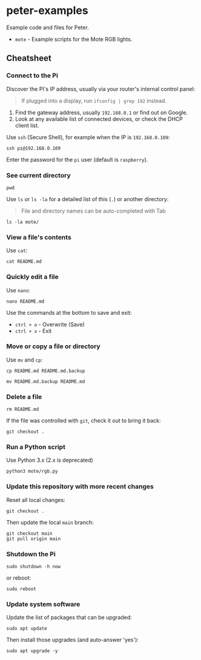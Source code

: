 # peter-examples

Example code and files for Peter.

* `mote` - Example scripts for the Mote RGB lights.


## Cheatsheet

### Connect to the Pi

Discover the PI's IP address, usually via your router's internal control panel:

> If plugged into a display, run `ifconfig | grep 192` instead.

1. Find the gateway address, usually `192.168.0.1` or find out on Google.
2. Look at any available list of connected devices, or check the DHCP client list.

Use `ssh` (Secure Shell), for example when the IP is `192.168.0.109`:

```shell
ssh pi@192.168.0.109
```

Enter the password for the `pi` user (default is `raspberry`).

### See current directory

```shell
pwd
```

Use `ls` or `ls -la` for a detailed list of this (`.`) or another directory:

> File and directory names can be auto-completed with Tab

```shell
ls -la mote/
```

### View a file's contents

Use `cat`:

```shell
cat README.md
```

### Quickly edit a file

Use `nano`:

```shell
nano README.md
```

Use the commands at the bottom to save and exit:

* `ctrl + o` - Overwrite (Save)
* `ctrl + x` - Exit

### Move or copy a file or directory

Use `mv` and `cp`:

```shell
cp README.md README.md.backup
```

```shell
mv README.md.backup README.md
```

### Delete a file

```shell
rm README.md
```

If the file was controlled with `git`, check it out to bring it back:

```shell
git checkout .
```

### Run a Python script

Use Python 3.x (2.x is deprecated)

```shell
python3 mote/rgb.py
```

### Update this repository with more recent changes

Reset all local changes:

```shell
git checkout .
```

Then update the local `main` branch:

```shell
git checkout main
git pull origin main
```

### Shutdown the Pi

```shell
sudo shutdown -h now
```

or reboot:

```shell
sudo reboot
```

### Update system software

Update the list of packages that can be upgraded:

```shell
sudo apt update
```

Then install those upgrades (and auto-answer 'yes'):

```shell
sudo apt upgrade -y
```
